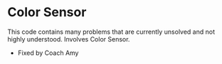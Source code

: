 # Color Sensor
This code contains many problems that are currently unsolved and not highly understood. Involves Color Sensor.
- Fixed by Coach Amy
